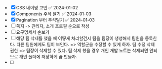 * [x] CSS 네이밍 고민 ✅ 2024-01-02
* [x] Components 주석 달기 ✅ 2024-01-03
* [x] Pagination 부터 주석달기 ✅ 2024-01-03
* [ ] 쪽지 -> 관리자, 소개 프로필 순으로 작성
* [ ] 요구명세서 손보기
* [ ]  해당 팀 삭제를 했을 때 어떻게 처리할건지 팀을 팀장이 생성해서 팀원을 등록한다. 다른 팀원에게도 팀이 보인다. => 역할군을 수정할 수 있게 하자. 팀 수정 삭제 권한 => 팀장이 삭제할 수 있다. 팀 삭제 했을 경우 개인 개발 노트는 삭제되면 안되므로 개인 폴더에 저장하게 끔 만들자.
* [ ] 


